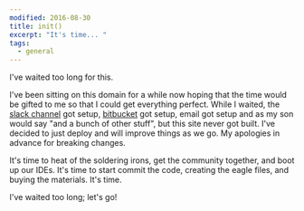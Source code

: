 ```yaml
---
modified: 2016-08-30
title: init()
excerpt: "It's time... "
tags:
  - general
---
```


I've waited too long for this.

I've been sitting on this domain for a while now hoping that the time would be gifted to me so that I could get everything perfect. While I waited, the [slack channel](http://hackerdynamics.slack.com) got setup, [bitbucket](https://bitbucket.org/hackerdynamics/) got setup, email got setup and as my son would say "and a bunch of other stuff", but this site never got built. I've decided to just deploy and will improve things as we go. My apologies in advance for breaking changes.

It's time to heat of the soldering irons, get the community together, and boot up our IDEs. It's time to start commit the code, creating the eagle files, and buying the materials. It's time.

I've waited too long; let's go!    
